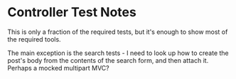 # Controller Test Notes

This is only a fraction of the required tests, but it's enough to show most of
the required tools.

The main exception is the search tests - I need to look up how to create the
post's body from the contents of the search form, and then attach it. Perhaps
a mocked multipart MVC?